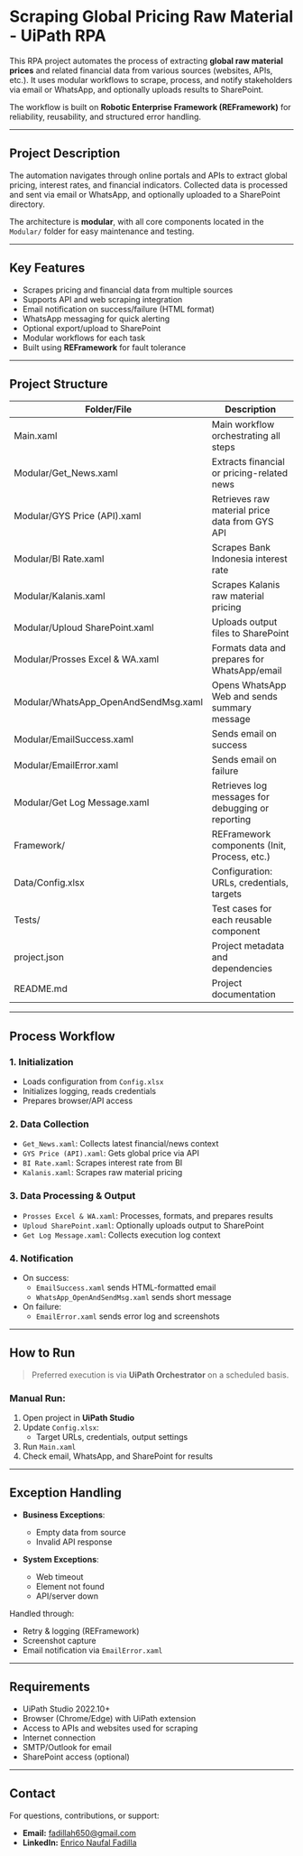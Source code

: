 # Scraping Global Pricing Raw Material - UiPath RPA

This RPA project automates the process of extracting **global raw material prices** and related financial data from various sources (websites, APIs, etc.). It uses modular workflows to scrape, process, and notify stakeholders via email or WhatsApp, and optionally uploads results to SharePoint.

The workflow is built on **Robotic Enterprise Framework (REFramework)** for reliability, reusability, and structured error handling.

---

## Project Description

The automation navigates through online portals and APIs to extract global pricing, interest rates, and financial indicators. Collected data is processed and sent via email or WhatsApp, and optionally uploaded to a SharePoint directory.

The architecture is **modular**, with all core components located in the `Modular/` folder for easy maintenance and testing.

---

## Key Features

- Scrapes pricing and financial data from multiple sources
- Supports API and web scraping integration
- Email notification on success/failure (HTML format)
- WhatsApp messaging for quick alerting
- Optional export/upload to SharePoint
- Modular workflows for each task
- Built using **REFramework** for fault tolerance

---

## Project Structure

| Folder/File                             | Description                                                      |
|-----------------------------------------|------------------------------------------------------------------|
| Main.xaml                               | Main workflow orchestrating all steps                            |
| Modular/Get_News.xaml                   | Extracts financial or pricing-related news                       |
| Modular/GYS Price (API).xaml            | Retrieves raw material price data from GYS API                   |
| Modular/BI Rate.xaml                    | Scrapes Bank Indonesia interest rate                             |
| Modular/Kalanis.xaml                    | Scrapes Kalanis raw material pricing                             |
| Modular/Uploud SharePoint.xaml          | Uploads output files to SharePoint                               |
| Modular/Prosses Excel & WA.xaml         | Formats data and prepares for WhatsApp/email                     |
| Modular/WhatsApp_OpenAndSendMsg.xaml    | Opens WhatsApp Web and sends summary message                     |
| Modular/EmailSuccess.xaml               | Sends email on success                                           |
| Modular/EmailError.xaml                 | Sends email on failure                                           |
| Modular/Get Log Message.xaml            | Retrieves log messages for debugging or reporting                |
| Framework/                              | REFramework components (Init, Process, etc.)                     |
| Data/Config.xlsx                        | Configuration: URLs, credentials, targets                        |
| Tests/                                  | Test cases for each reusable component                           |
| project.json                            | Project metadata and dependencies                                |
| README.md                               | Project documentation                                            |

---

## Process Workflow

### 1. **Initialization**
- Loads configuration from `Config.xlsx`
- Initializes logging, reads credentials
- Prepares browser/API access

### 2. **Data Collection**
- `Get_News.xaml`: Collects latest financial/news context
- `GYS Price (API).xaml`: Gets global price via API
- `BI Rate.xaml`: Scrapes interest rate from BI
- `Kalanis.xaml`: Scrapes raw material pricing

### 3. **Data Processing & Output**
- `Prosses Excel & WA.xaml`: Processes, formats, and prepares results
- `Uploud SharePoint.xaml`: Optionally uploads output to SharePoint
- `Get Log Message.xaml`: Collects execution log context

### 4. **Notification**
- On success:
  - `EmailSuccess.xaml` sends HTML-formatted email
  - `WhatsApp_OpenAndSendMsg.xaml` sends short message
- On failure:
  - `EmailError.xaml` sends error log and screenshots

---

## How to Run

> Preferred execution is via **UiPath Orchestrator** on a scheduled basis.

### Manual Run:

1. Open project in **UiPath Studio**
2. Update `Config.xlsx`:
   - Target URLs, credentials, output settings
3. Run `Main.xaml`
4. Check email, WhatsApp, and SharePoint for results

---

## Exception Handling

- **Business Exceptions**:
  - Empty data from source
  - Invalid API response

- **System Exceptions**:
  - Web timeout
  - Element not found
  - API/server down

Handled through:
- Retry & logging (REFramework)
- Screenshot capture
- Email notification via `EmailError.xaml`

---

## Requirements

- UiPath Studio 2022.10+
- Browser (Chrome/Edge) with UiPath extension
- Access to APIs and websites used for scraping
- Internet connection
- SMTP/Outlook for email
- SharePoint access (optional)

---

## Contact

For questions, contributions, or support:

- **Email:** fadillah650@gmail.com  
- **LinkedIn:** [Enrico Naufal Fadilla](https://linkedin.com/in/enrico-naufal-fadilla-54338a256)

